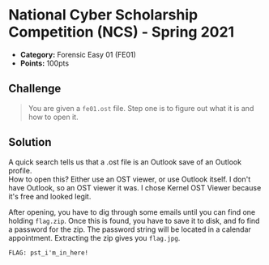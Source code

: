 # National Cyber Scholarship Competition (NCS) - Spring 2021

* **Category:** Forensic Easy 01 (FE01)
* **Points:** 100pts

## Challenge

> You are given a `fe01.ost` file. Step one is to figure out what it is and how to open it.

## Solution
A quick search tells us that a .ost file is an Outlook save of an Outlook profile.  
How to open this? Either use an OST viewer, or use Outlook itself. I don't have Outlook, so an OST viewer it was.
I chose Kernel OST Viewer because it's free and looked legit. 

After opening, you have to dig through some emails until you can find one holding `flag.zip`.
Once this is found, you have to save it to disk, and fo find a password for the zip. 
The password string will be located in a calendar appointment.
Extracting the zip gives you `flag.jpg`.
```
FLAG: pst_i'm_in_here!
```